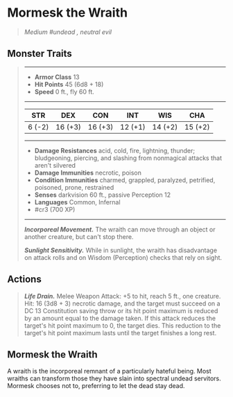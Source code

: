 # Mormesk the Wraith
>*Medium #undead , neutral evil*
## Monster Traits
>___
>- **Armor Class** 13
>- **Hit Points** 45 (6d8 + 18)
>- **Speed** 0 ft., fly 60 ft.
>___
>|STR|DEX|CON|INT|WIS|CHA|
>|:---:|:---:|:---:|:---:|:---:|:---:|
>|6 (-2)|16 (+3)|16 (+3)|12 (+1)|14 (+2)|15 (+2)|
>___
>- **Damage Resistances** acid, cold, fire, lightning, thunder; bludgeoning, piercing, and slashing from nonmagical attacks that aren't silvered
>- **Damage Immunities** necrotic, poison
>- **Condition Immunities** charmed, grappled, paralyzed, petrified, poisoned, prone, restrained
>- **Senses** darkvision 60 ft., passive Perception 12
>- **Languages** Common, Infernal
>- #cr3 (700 XP)
>___
>***Incorporeal Movement.*** The wraith can move through an object or another creature, but can't stop there.  
>
>***Sunlight Sensitivity.*** While in sunlight, the wraith has disadvantage on attack rolls and on Wisdom (Perception) checks that rely on sight.  
>
## Actions
>***Life Drain.*** Melee Weapon Attack: +5 to hit, reach 5 ft., one creature. Hit: 16 (3d8 + 3) necrotic damage, and the target must succeed on a DC 13 Constitution saving throw or its hit point maximum is reduced by an amount equal to the damage taken. If this attack reduces the target's hit point maximum to 0, the target dies. This reduction to the target's hit point maximum lasts until the target finishes a long rest.
## Mormesk the Wraith
A wraith is the incorporeal remnant of a particularly hateful being. Most wraiths can transform those they have slain into spectral undead servitors. Mormesk chooses not to, preferring to let the dead stay dead.
